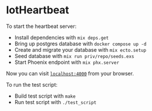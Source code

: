 # IotHeartbeat

To start the heartbeat server:

  * Install dependencies with `mix deps.get`
  * Bring up postgres database with `docker compose up -d`
  * Create and migrate your database with `mix ecto.setup`
  * Seed database with `mix run priv/repo/seeds.exs`
  * Start Phoenix endpoint with `mix phx.server`

Now you can visit [`localhost:4000`](http://localhost:4000) from your browser.

To run the test script:

  * Build test script with `make`
  * Run test script with `./test_script`
